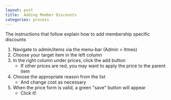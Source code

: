 ```yaml
---
layout: post
title:  Adding Member Discounts
categories: process
---
```

The instructions that follow explain how to add membership specific discounts

1. Navigate to admin/items via the menu-bar (Admin > Itmes)
2. Choose your target item in the left column
3. In the right column under prices, click the add button
	- If other prices are red, you may want to apply the price to the parent item
4. Choose the appropriate reason from the list
	- And change cost as necessary
5. When the price form is valid, a green "save" button will appear
	- Click it!